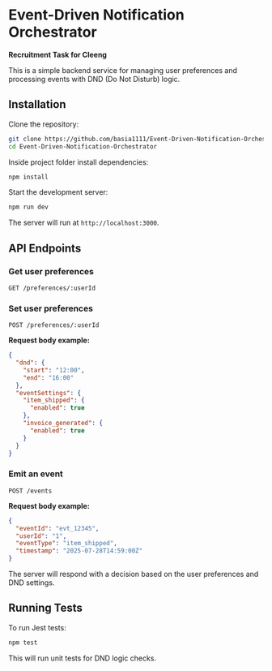 
# Event-Driven Notification Orchestrator

**Recruitment Task for Cleeng**

This is a simple backend service for managing user preferences and processing events with DND (Do Not Disturb) logic.

## Installation

Clone the repository:

```bash
git clone https://github.com/basia1111/Event-Driven-Notification-Orchestrator.git
cd Event-Driven-Notification-Orchestrator
````

Inside project folder install dependencies:

```bash
npm install
```

Start the development server:

```bash
npm run dev
```

The server will run at `http://localhost:3000`.

## API Endpoints

### Get user preferences

```http
GET /preferences/:userId
```

### Set user preferences

```http
POST /preferences/:userId
```

**Request body example:**

```json
{
  "dnd": {
    "start": "12:00",
    "end": "16:00"
  },
  "eventSettings": {
    "item_shipped": {
      "enabled": true
    },
    "invoice_generated": {
      "enabled": true
    }
  }
}
```

### Emit an event

```http
POST /events
```

**Request body example:**

```json
{
  "eventId": "evt_12345",
  "userId": "1",
  "eventType": "item_shipped",
  "timestamp": "2025-07-28T14:59:00Z"
}
```

The server will respond with a decision based on the user preferences and DND settings.

## Running Tests

To run Jest tests:

```bash
npm test
```

This will run unit tests for DND logic checks.

